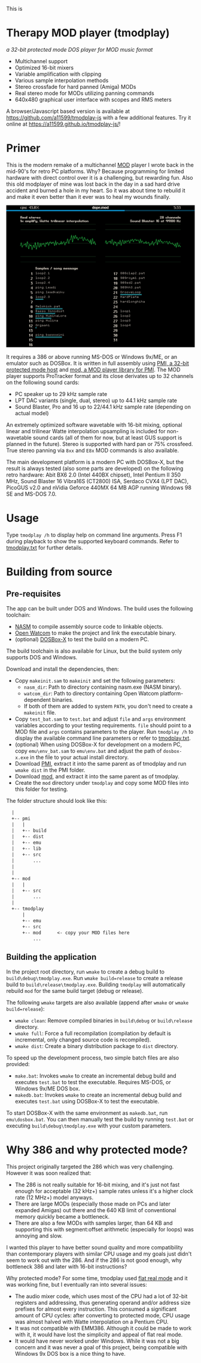 This is

Therapy MOD player (tmodplay)
=============================

_a 32-bit protected mode DOS player for MOD music format_

- Multichannel support
- Optimized 16-bit mixers
- Variable amplification with clipping
- Various sample interpolation methods
- Stereo crossfade for hard panned (Amiga) MODs
- Real stereo mode for MODs utilizing panning commands
- 640x480 graphical user interface with scopes and RMS meters

A browser/Javascript based version is available at https://github.com/a11599/tmodplay-js with a few additional features. Try it online at https://a11599.github.io/tmodplay-js/!


# Primer

This is the modern remake of a multichannel [MOD](https://en.wikipedia.org/wiki/MOD_(file_format)) player I wrote back in the mid-90's for retro PC platforms. Why? Because programming for limited hardware with direct control over it is a challenging, but rewarding fun. Also this old modplayer of mine was lost back in the day in a sad hard drive accident and burned a hole in my heart. So it was about time to rebuild it and make it even better than it ever was to heal my wounds finally.

![Screenshot playing dope.mod](tmodplay.png)

It requires a 386 or above running MS-DOS or Windows 9x/ME, or an emulator such as DOSBox. It is written in full assembly using [PMI, a 32-bit protected mode host](https://github.com/a11599/pmi) and [mod, a MOD player library for PMI](https://github.com/a11599/mod). The MOD player supports ProTracker format and its close derivates up to 32 channels on the following sound cards:

- PC speaker up to 29 kHz sample rate
- LPT DAC variants (single, dual, stereo) up to 44.1 kHz sample rate
- Sound Blaster, Pro and 16 up to 22/44.1 kHz sample rate (depending on actual model)

An extremely optimized software wavetable with 16-bit mixing, optional linear and trilinear Watte interpolation upsampling is included for non-wavetable sound cards (all of them for now, but at least GUS support is planned in the future). Stereo is supported with hard pan or 75% crossfeed. True stereo panning via `8xx` and `E8x` MOD commands is also available.

The main development platform is a modern PC with DOSBox-X, but the result is always tested (also some parts are developed) on the following retro hardware: Abit BX6 2.0 (Intel 440BX chipset), Intel Pentium II 350 MHz, Sound Blaster 16 Vibra16S (CT2800) ISA, Serdaco CVX4 (LPT DAC), PicoGUS v2.0 and nVidia Geforce 440MX 64 MB AGP running Windows 98 SE and MS-DOS 7.0.


# Usage

Type `tmodplay /h` to display help on command line arguments. Press F1 during playback to show the supported keyboard commands. Refer to [tmodplay.txt](tmodplay.txt) for further details.


# Building from source

## Pre-requisites

The app can be built under DOS and Windows. The build uses the following toolchain:

- [NASM](https://www.nasm.us/) to compile assembly source code to linkable objects.
- [Open Watcom](http://www.openwatcom.org/) to make the project and link the executable binary.
- (optional) [DOSBox-X](https://dosbox-x.com/) to test the build on a modern PC.

The build toolchain is also available for Linux, but the build system only supports DOS and Windows.

Download and install the dependencies, then:

- Copy `makeinit.sam` to `makeinit` and set the following parameters:
  - `nasm_dir`: Path to directory containing nasm.exe (NASM binary).
  - `watcom_dir`: Path to directory containing Open Watcom platform-dependent binaries.
  - If both of them are added to system `PATH`, you don't need to create a `makeinit` file.
- Copy `test_bat.sam` to `test.bat` and adjust `file` and `args` environment variables according to your testing requirements. `file` should point to a MOD file and `args` contains parameters to the player. Run `tmodplay /h` to display the available command line parameters or refer to [tmodplay.txt](tmodplay.txt).
- (optional) When using DOSBox-X for development on a modern PC, copy `emu\env_bat.sam` to `emu\env.bat` and adjust the path of `dosbox-x.exe` in the file to your actual install directory.
- Download [PMI](https://github.com/a11599/pmi), extract it into the same parent as of tmodplay and run `wmake dist` in the PMI folder.
- Download [mod](https://github.com/a11599/mod), and extract it into the same parent as of tmodplay.
- Create the `mod` directory under `tmodplay` and copy some MOD files into this folder for testing.

The folder structure should look like this:

```
  |
  +-- pmi
  |   |
  |   +-- build
  |   +-- dist
  |   +-- emu
  |   +-- lib
  |   +-- src
  |       ...
  |
  |
  +-- mod
  |   |
  |   +-- src
  |       ...
  |
  +-- tmodplay
      |
      +-- emu
      +-- src
      +-- mod      <- copy your MOD files here
          ...
```

## Building the application

In the project root directory, run `wmake` to create a debug build to `build\debug\tmodplay.exe`. Run `wmake build=release` to create a release build to `build\release\tmodplay.exe`. Building `tmodplay` will automatically rebuild `mod` for the same build target (debug or release).

The following `wmake` targets are also available (append after `wmake` or `wmake build=release`):

- `wmake clean`: Remove compiled binaries in `build\debug` or `build\release` directory.
- `wmake full`: Force a full recompilation (compilation by default is incremental, only changed source code is recompiled).
- `wmake dist`: Create a binary distribution package to `dist` directory.

To speed up the development process, two simple batch files are also provided:

- `make.bat`: Invokes `wmake` to create an incremental debug build and executes `test.bat` to test the executable. Requires MS-DOS, or Windows 9x/ME DOS box.
- `makedb.bat`: Invokes `wmake` to create an incremental debug build and executes `test.bat` using DOSBox-X to test the executable.

To start DOSBox-X with the same environment as `makedb.bat`, run `emu\dosbox.bat`. You can then manually test the build by running `test.bat` or executing `build\debug\tmodplay.exe` with your custom parameters.


# Why 386 and why protected mode?

This project originally targeted the 286 which was very challenging. However it was soon realized that:

- The 286 is not really suitable for 16-bit mixing, and it's just not fast enough for acceptable (32 kHz+) sample rates unless it's a higher clock rate (12 MHz+) model anyways.
- There are large MODs (especially those made on PCs and later expanded Amigas) out there and the 640 KB limit of conventional memory quickly became a bottleneck.
- There are also a few MODs with samples larger, than 64 KB and supporting this with segment:offset arithmetic (especially for loops) was annoying and slow.

I wanted this player to have better sound quality and more compatibility than contemporary players with similar CPU usage and my goals just didn't seem to work out with the 286. And if the 286 is not good enough, why bottleneck 386 and later with 16-bit instructions?

Why protected mode? For some time, tmodplay used [flat real mode](https://en.wikipedia.org/wiki/Unreal_mode) and it was working fine, but I eventually ran into several issues:

- The audio mixer code, which uses most of the CPU had a lot of 32-bit registers and addressing, thus generating operand and/or address size prefixes for almost every instruction. This consumed a significant amount of CPU cycles: after converting to protected mode, CPU usage was almost halved with Watte interpolation on a Pentium CPU.
- It was not compatible with EMM386. Although it could be made to work with it, it would have lost the simplicity and appeal of flat real mode.
- It would have never worked under Windows. While it was not a big concern and it was never a goal of this project, being compatible with Windows 9x DOS box is a nice thing to have.